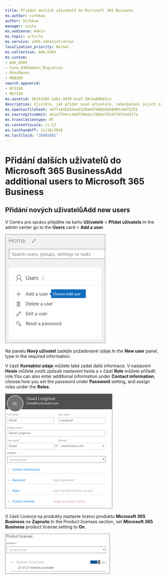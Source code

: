 ```yaml
---
title: Přidání dalších uživatelů do Microsoft 365 Business
ms.author: sirkkuw
author: Sirkkuw
manager: scotv
ms.audience: Admin
ms.topic: article
ms.service: o365-administration
localization_priority: Normal
ms.collection: Adm_O365
ms.custom:
- Adm_O365
- Core_O365Admin_Migration
- MiniMaven
- MSB365
search.appverid:
- BCS160
- MET150
ms.assetid: 96153102-1db1-4df8-bca5-38cea80b65ce
description: Zjistěte, jak přidat nové uživatele, zabezpečení jejich zařízení a přiřadit role v aplikaci Microsoft Business 365.
ms.openlocfilehash: 3bf718d2b42aa5220a6d746035568985c0df5251
ms.sourcegitcommit: eb1a77e4cc4e8f564a1c78d2ef53d7245fe4517a
ms.translationtype: MT
ms.contentlocale: cs-CZ
ms.lasthandoff: 11/28/2018
ms.locfileid: "26982691"
---
```

# <a name="add-additional-users-to-microsoft-365-business"></a><span data-ttu-id="7984e-103">Přidání dalších uživatelů do Microsoft 365 Business</span><span class="sxs-lookup"><span data-stu-id="7984e-103">Add additional users to Microsoft 365 Business</span></span>

## <a name="add-new-users"></a><span data-ttu-id="7984e-104">Přidání nových uživatelů</span><span class="sxs-lookup"><span data-stu-id="7984e-104">Add new users</span></span>

<span data-ttu-id="7984e-105">V Centru pro správu přejděte na kartu **Uživatelé** \> **Přidat uživatele**.</span><span class="sxs-lookup"><span data-stu-id="7984e-105">In the admin center go to the **Users** card \> **Add a user**.</span></span>
  
![Choose Add a user on the Users card in the admin center](media/55218f5b-899c-41cb-8486-8746fcef1748.png)
  
<span data-ttu-id="7984e-107">Na panelu **Nový uživatel** zadejte požadované údaje.</span><span class="sxs-lookup"><span data-stu-id="7984e-107">In the **New user** panel, type in the required information.</span></span> 
  
<span data-ttu-id="7984e-108">V části **Kontaktní údaje** můžete také zadat další informace. V nastavení **Heslo** můžete zvolit způsob nastavení hesla a v části **Role** můžete přiřadit role.</span><span class="sxs-lookup"><span data-stu-id="7984e-108">You can also enter additional information under **Contact information**, choose how you set the password under **Password** setting, and assign roles under the **Roles**.</span></span>
  
![Enter user information in the New user card](media/f04d39ca-48be-4868-8330-8552a4754c8b.png)
  
<span data-ttu-id="7984e-110">V části Licence na produkty nastavte licenci produktu **Microsoft 365 Business** na **Zapnuto**.</span><span class="sxs-lookup"><span data-stu-id="7984e-110">In the Product licenses section, set **Microsoft 365 Business** product license setting to **On**.</span></span>
  
![Set the license setting to On position](media/7404f7f7-93bc-44a3-9ffb-4208b5b17402.png)
  

  

